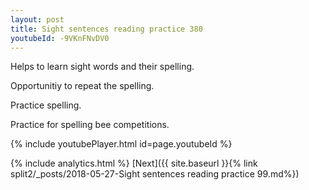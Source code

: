 ```yaml
---
layout: post
title: Sight sentences reading practice 380
youtubeId: -9VKnFNvDV0
---
```

 
 
Helps to learn sight words and their spelling.

Opportunitiy to repeat the spelling. 

Practice spelling. 
 
Practice for spelling bee competitions. 
 
{% include youtubePlayer.html id=page.youtubeId %}
 
 
{% include analytics.html %} 
[Next]({{ site.baseurl }}{% link  split2/_posts/2018-05-27-Sight sentences reading practice 99.md%})
 
